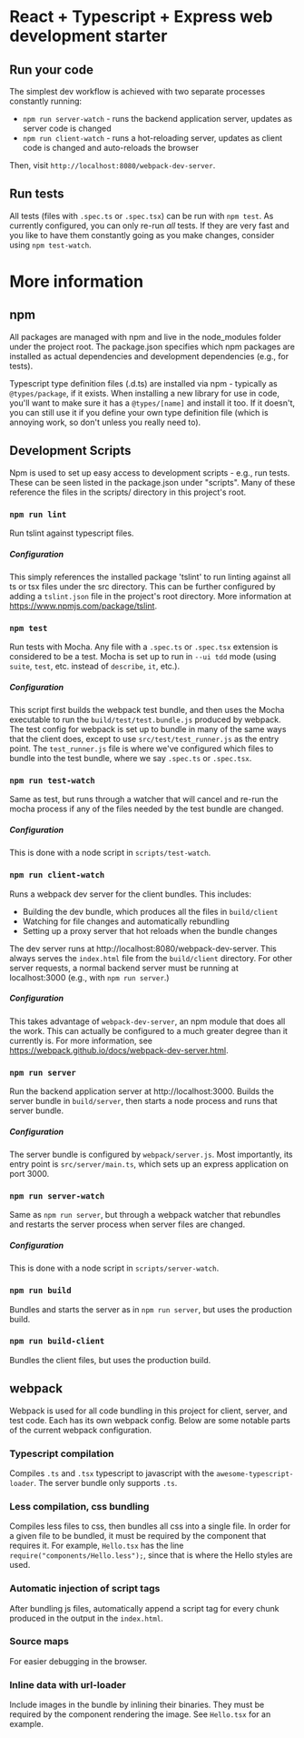 # React + Typescript + Express web development starter

## Run your code

The simplest dev workflow is achieved with two separate processes constantly running:
* `npm run server-watch` - runs the backend application server, updates as server code is changed
* `npm run client-watch` - runs a hot-reloading server, updates as client code is changed and auto-reloads the browser

Then, visit `http://localhost:8080/webpack-dev-server`.


## Run tests
All tests (files with `.spec.ts` or `.spec.tsx`) can be run with `npm test`. 
As currently configured, you can only re-run _all_ tests. If they are very fast and you like to have them constantly going as you make changes, consider using `npm test-watch`.




# More information

## npm

All packages are managed with npm and live in the node_modules folder under the project root.
The package.json specifies which npm packages are installed as actual dependencies and development dependencies (e.g., for tests).

Typescript type definition files (.d.ts) are installed via npm - typically as `@types/package`, if it exists.
When installing a new library for use in code, you'll want to make sure it has a `@types/[name]` and install it too.
If it doesn't, you can still use it if you define your own type definition file (which is annoying work, so don't unless you really need to).


## Development Scripts
Npm is used to set up easy access to development scripts - e.g., run tests. These can be seen listed in the package.json under "scripts". Many of these reference the files in the scripts/ directory in this project's root.

### `npm run lint`
Run tslint against typescript files.

##### Configuration
This simply references the installed package 'tslint' to run linting against all ts or tsx files under the src directory.
This can be further configured by adding a `tslint.json` file in the project's root directory. More information at https://www.npmjs.com/package/tslint.

### `npm test`
Run tests with Mocha. Any file with a `.spec.ts` or `.spec.tsx` extension is considered to be a test.
Mocha is set up to run in `--ui tdd` mode (using `suite`, `test`, etc. instead of `describe`, `it`, etc.).

##### Configuration
This script first builds the webpack test bundle, and then uses the Mocha executable to run the `build/test/test.bundle.js` produced by webpack.
The test config for webpack is set up to bundle in many of the same ways that the client does, except to use `src/test/test_runner.js` as the entry point.
The `test_runner.js` file is where we've configured which files to bundle into the test bundle, where we say `.spec.ts` or `.spec.tsx`.

### `npm run test-watch`
Same as test, but runs through a watcher that will cancel and re-run the mocha process if any of the files needed by the test bundle are changed.

##### Configuration
This is done with a node script in `scripts/test-watch`.

### `npm run client-watch`
Runs a webpack dev server for the client bundles. This includes:
* Building the dev bundle, which produces all the files in `build/client`
* Watching for file changes and automatically rebundling
* Setting up a proxy server that hot reloads when the bundle changes

The dev server runs at http://localhost:8080/webpack-dev-server.
This always serves the `index.html` file from the `build/client` directory. For other server requests, a normal backend server must be running at localhost:3000 (e.g., with `npm run server`.)

##### Configuration
This takes advantage of `webpack-dev-server`, an npm module that does all the work.
This can actually be configured to a much greater degree than it currently is. For more information, see https://webpack.github.io/docs/webpack-dev-server.html.

### `npm run server`
Run the backend application server at http://localhost:3000.
Builds the server bundle in `build/server`, then starts a node process and runs that server bundle.

##### Configuration
The server bundle is configured by `webpack/server.js`. Most importantly, its entry point is `src/server/main.ts`, which sets up an express application on port 3000.

### `npm run server-watch`
Same as `npm run server`, but through a webpack watcher that rebundles and restarts the server process when server files are changed.

##### Configuration
This is done with a node script in `scripts/server-watch`.

### `npm run build`
Bundles and starts the server as in `npm run server`, but uses the production build.

### `npm run build-client`
Bundles the client files, but uses the production build.


## webpack

Webpack is used for all code bundling in this project for client, server, and test code. Each has its own webpack config. Below are some notable parts of the current webpack configuration.

### Typescript compilation
Compiles `.ts` and `.tsx` typescript to javascript with the `awesome-typescript-loader`.
The server bundle only supports `.ts`.

### Less compilation, css bundling
Compiles less files to css, then bundles all css into a single file. In order for a given file to be bundled, it must be required by the component that requires it.
For example, `Hello.tsx` has the line `require("components/Hello.less");`, since that is where the Hello styles are used.

### Automatic injection of script tags
After bundling js files, automatically append a script tag for every chunk produced in the output in the `index.html`.

### Source maps
For easier debugging in the browser.

### Inline data with url-loader
Include images in the bundle by inlining their binaries. They must be required by the component rendering the image.
See `Hello.tsx` for an example.
